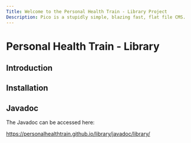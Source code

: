 ```yaml
---
Title: Welcome to the Personal Health Train - Library Project
Description: Pico is a stupidly simple, blazing fast, flat file CMS.
---
```


# Personal Health Train - Library

## Introduction

## Installation

## Javadoc
The Javadoc can be accessed here:

https://personalhealthtrain.github.io/library/javadoc/library/